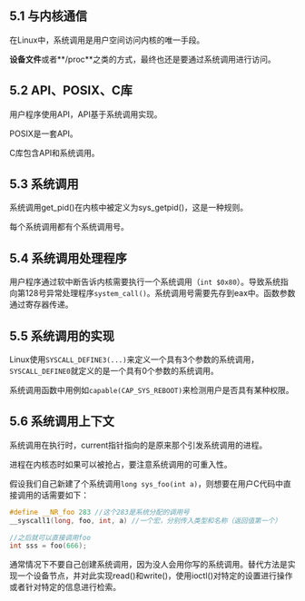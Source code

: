 ## 5.1 与内核通信

在Linux中，系统调用是用户空间访问内核的唯一手段。

**设备文件**或者**/proc**之类的方式，最终也还是要通过系统调用进行访问。

## 5.2 API、POSIX、C库

用户程序使用API，API基于系统调用实现。

POSIX是一套API。

C库包含API和系统调用。



## 5.3 系统调用

系统调用get_pid()在内核中被定义为sys_getpid()，这是一种规则。

每个系统调用都有个系统调用号。



## 5.4 系统调用处理程序

用户程序通过软中断告诉内核需要执行一个系统调用（``int $0x80``）。导致系统指向第128号异常处理程序``system_call()``。系统调用号需要先存到eax中。函数参数通过寄存器传递。

## 5.5 系统调用的实现

Linux使用``SYSCALL_DEFINE3(...)``来定义一个具有3个参数的系统调用，``SYSCALL_DEFINE0``就定义的是一个具有0个参数的系统调用。

系统调用函数中用例如``capable(CAP_SYS_REBOOT)``来检测用户是否具有某种权限。



## 5.6 系统调用上下文

系统调用在执行时，current指针指向的是原来那个引发系统调用的进程。

进程在内核态时如果可以被抢占，要注意系统调用的可重入性。



假设我们自己新建了个系统调用``long sys_foo(int a)``，则想要在用户C代码中直接调用的话需要如下：

```c
#define __NR_foo 283 //这个283是系统分配的调用号
__syscall1(long, foo, int, a) //一个宏，分别传入类型和名称（返回值第一个）
    
//之后就可以直接调用foo
int sss = foo(666);
```



通常情况下不要自己创建系统调用，因为没人会用你写的系统调用。替代方法是实现一个设备节点，并对此实现read()和write()，使用ioctl()对特定的设置进行操作或者针对特定的信息进行检索。